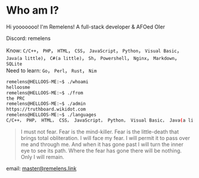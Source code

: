 # Who am I?
Hi yooooooo! I'm Remelens! A full-stack developer & AFOed OIer

Discord: remelens

Know: `C/C++`， `PHP`， `HTML`， `CSS`， `JavaScript`， `Python`， `Visual Basic`， `Java(a little)`， `C#(a little)`， `Sh`， `Powershell`， `Nginx`， `Markdown`， `SQLite`  
Need to learn: `Go`， `Perl`， `Rust`， `Nim`  

```bash
remelens@HELLOOS-ME:~$ ./whoami
helloosme
remelens@HELLOOS-ME:~$ ./from
the PRC
remelens@HELLOOS-ME:~$ ./admin
https://truthboard.wikidot.com
remelens@HELLOOS-ME:~$ ./languages
C/C++， PHP， HTML， CSS， JavaScript， Python， Visual Basic， Java(a little)， C#(a little)， Sh， Powershell， Nginx， Markdown， SQL
```

> I must not fear. Fear is the mind-killer. Fear is the little-death that brings total obliteration. I will face my fear. I will permit it to pass over me and through me. And when it has gone past I will turn the inner eye to see its path. Where the fear has gone there will be nothing. Only I will remain.

email: master@remelens.link

